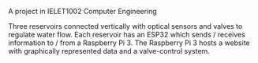 A project in IELET1002 Computer Engineering

Three reservoirs connected vertically with optical sensors and valves to regulate water flow.
Each reservoir has an ESP32 which sends / receives information to / from a Raspberry Pi 3.
The Raspberry Pi 3 hosts a website with graphically represented data and a valve-control system.
